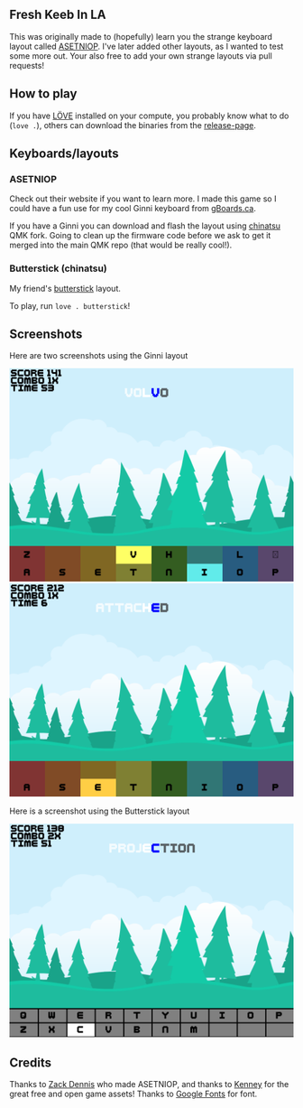 Fresh Keeb In LA
-----------------

This was originally made to (hopefully) learn you the strange keyboard layout called
[ASETNIOP](http://asetniop.com/). I've later added other layouts, as I wanted to test some more out. Your also free to
add your own strange layouts via pull requests!

## How to play

If you have [LÖVE](https://love2d.org/) installed on your compute, you probably know what to do (`love .`), others can
download the binaries from the [release-page](https://github.com/Kyrremann/asetniop-typing-game/releases).

## Keyboards/layouts

### ASETNIOP

Check out their website if you want to learn more. I made this game so I could have a fun use for my cool Ginni keyboard
from [gBoards.ca](https://www.gboards.ca/product/ginni).

If you have a Ginni you can download and flash the layout using
[chinatsu](https://github.com/chinatsu/qmk_firmware/tree/master/keyboards/ginni) QMK fork. Going to clean up the
firmware code before we ask to get it merged into the main QMK repo (that would be really cool!).

### Butterstick (chinatsu)

My friend's [butterstick](https://github.com/chinatsu/qmk_firmware/tree/master/keyboards/butterstick) layout.

To play, run `love . butterstick`!

## Screenshots

Here are two screenshots using the Ginni layout

![Ginni 1](screenshots/ginni1.png) ![Ginni 2](screenshots/ginni2.png)

Here is a screenshot using the Butterstick layout

![Butterstick](screenshots/butterstick.png)

## Credits

Thanks to [Zack Dennis](https://github.com/asetniop) who made ASETNIOP, and thanks to [Kenney](https://www.kenney.nl/)
for the great free and open game assets! Thanks to
[Google Fonts](https://fonts.google.com/specimen/Cousine?selection.family=Cousine) for font.
